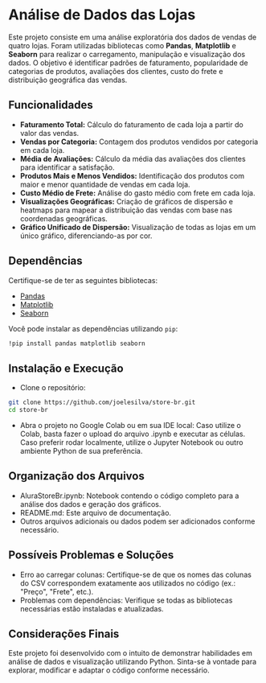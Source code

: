# Análise de Dados das Lojas

Este projeto consiste em uma análise exploratória dos dados de vendas de quatro lojas. Foram utilizadas bibliotecas como **Pandas**, **Matplotlib** e **Seaborn** para realizar o carregamento, manipulação e visualização dos dados. O objetivo é identificar padrões de faturamento, popularidade de categorias de produtos, avaliações dos clientes, custo do frete e distribuição geográfica das vendas.

## Funcionalidades

- **Faturamento Total:** Cálculo do faturamento de cada loja a partir do valor das vendas.
- **Vendas por Categoria:** Contagem dos produtos vendidos por categoria em cada loja.
- **Média de Avaliações:** Cálculo da média das avaliações dos clientes para identificar a satisfação.
- **Produtos Mais e Menos Vendidos:** Identificação dos produtos com maior e menor quantidade de vendas em cada loja.
- **Custo Médio de Frete:** Análise do gasto médio com frete em cada loja.
- **Visualizações Geográficas:** Criação de gráficos de dispersão e heatmaps para mapear a distribuição das vendas com base nas coordenadas geográficas.
- **Gráfico Unificado de Dispersão:** Visualização de todas as lojas em um único gráfico, diferenciando-as por cor.

## Dependências

Certifique-se de ter as seguintes bibliotecas:
- [Pandas](https://pandas.pydata.org/)
- [Matplotlib](https://matplotlib.org/)
- [Seaborn](https://seaborn.pydata.org/)

Você pode instalar as dependências utilizando `pip`:

```bash
!pip install pandas matplotlib seaborn
```

## Instalação e Execução

- Clone o repositório:

```bash
git clone https://github.com/joelesilva/store-br.git
cd store-br
```

- Abra o projeto no Google Colab ou em sua IDE local:
Caso utilize o Colab, basta fazer o upload do arquivo .ipynb e executar as células.
Caso preferir rodar localmente, utilize o Jupyter Notebook ou outro ambiente Python de sua preferência.

## Organização dos Arquivos

- AluraStoreBr.ipynb: Notebook contendo o código completo para a análise dos dados e geração dos gráficos.
- README.md: Este arquivo de documentação.
- Outros arquivos adicionais ou dados podem ser adicionados conforme necessário.

## Possíveis Problemas e Soluções

- Erro ao carregar colunas: Certifique-se de que os nomes das colunas do CSV correspondem exatamente aos utilizados no código (ex.: "Preço", "Frete", etc.).
- Problemas com dependências: Verifique se todas as bibliotecas necessárias estão instaladas e atualizadas.

## Considerações Finais

Este projeto foi desenvolvido com o intuito de demonstrar habilidades em análise de dados e visualização utilizando Python. Sinta-se à vontade para explorar, modificar e adaptar o código conforme necessário.

